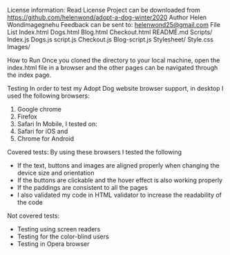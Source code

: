 License information: Read License
Project can be downloaded from 
https://github.com/helenwond/adopt-a-dog-winter2020
Author
Helen Wondimagegnehu
Feedback can be sent to: helenwond25@gmail.com
File List
Index.html
Dogs.html
Blog.html
Checkout.html
README.md
Scripts/
Index.js
Dogs.js
script.js
Checkout.js
Blog-script.js
Stylesheet/
Style.css
Images/

How to Run 
Once you cloned the directory to your local machine, open the index.html file in a browser and the other pages can be navigated through the index page.


Testing 
In order to test my Adopt Dog website browser support, in desktop I used the following browsers:
1. Google chrome
2. Firefox 
3. Safari
In Mobile, I tested on:
1. Safari for iOS and 
2. Chrome for Android 

Covered tests: By using these browsers I tested the following 
* If the text, buttons and images are aligned properly when changing the device size and orientation
* If the buttons are clickable and the hover effect is also working properly
* If the paddings are consistent to all the pages 
* I also validated my code in HTML validator to increase the readability of the code

Not covered tests: 
* Testing using screen readers 
* Testing for the color-blind users
* Testing in Opera browser




